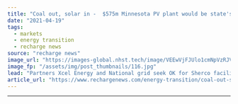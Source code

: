 ```yaml
---
title: "Coal out, solar in -  $575m Minnesota PV plant would be state's largest"
date: "2021-04-19"
tags: 
  - markets
  - energy transition
  - recharge news
source: "recharge news"
image_url: "https://images-global.nhst.tech/image/VEEwVjFJUlo1cmNpVzRJV1NjdlFsK0ZDK043Q1RPc3JuNHhFUFEyZFJtQT0=/nhst/binary/20f028ea996b6b7c081b4ea6fff955ca"
image_fp: "/assets/img/post_thumbnails/116.jpg"
lead: "Partners Xcel Energy and National grid seek OK for Sherco facility as part of fossil retirement plan"
article_url: "https://www.rechargenews.com/energy-transition/coal-out-solar-in-575m-minnesota-pv-plant-would-be-states-largest/2-1-996484"
---
```


---

